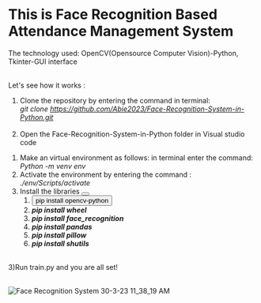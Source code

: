 <h1>This is Face Recognition Based Attendance Management System</h1> 
The technology used: OpenCV(Opensource Computer Vision)-Python, Tkinter-GUI interface<br><br>

Let's see how it works :<br>
1) Clone the repository by entering the command in terminal:<br>
  <i>   git clone https://github.com/Abie2023/Face-Recognition-System-in-Python.git </i> <br><br>
2) Open the Face-Recognition-System-in-Python folder in Visual studio code
<ol>
<li>Make an virtual environment as follows:
in terminal enter the command: <i>Python -m venv env</i>
<li>Activate the environment by entering the command : <i> ./env/Scripts/activate</i>
<li>Install the libraries 
	<button onclick="copyToClipboard()"></button>

<ol><li><button onclick="copyToClipboard()">pip install opencv-python</button>
<li><i><b>pip install wheel</b></i>
<li><i><b>pip install face_recognition</b></i>
<li><i><b>pip install pandas</b></i>
<li><i><b>pip install pillow</b></i>
<li><i><b>pip install shutils</b></i></ol></ol>
<br>
3)Run train.py and you are all set!<br><br>

![Face Recognition System 30-3-23 11_38_19 AM](https://user-images.githubusercontent.com/124857975/228792713-291db25d-f74a-46a7-824f-997c6296dfd8.png)
